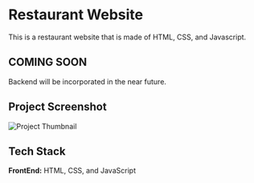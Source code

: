 # Restaurant Website

This is a restaurant website that is made of HTML, CSS, and Javascript.

## COMING SOON

Backend will be incorporated in the near future.

## Project Screenshot

![Project Thumbnail](https://user-images.githubusercontent.com/49532781/171210133-cd7717a0-1633-486b-83de-d019e56e6228.png)

## Tech Stack

**FrontEnd:** HTML, CSS, and JavaScript
